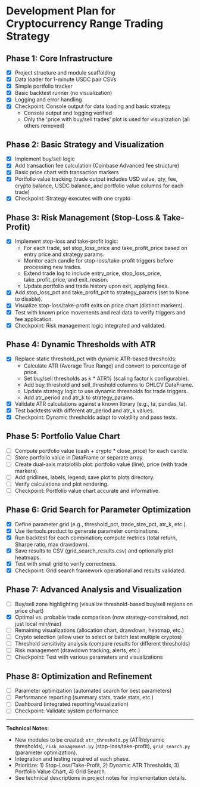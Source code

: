 # Development Plan for Cryptocurrency Range Trading Strategy

## Phase 1: Core Infrastructure
- [x] Project structure and module scaffolding
- [x] Data loader for 1-minute USDC pair CSVs
- [x] Simple portfolio tracker
- [x] Basic backtest runner (no visualization)
- [x] Logging and error handling
- [x] Checkpoint: Console output for data loading and basic strategy
  - Console output and logging verified
  - Only the 'price with buy/sell trades' plot is used for visualization (all others removed)

## Phase 2: Basic Strategy and Visualization
- [x] Implement buy/sell logic
- [x] Add transaction fee calculation (Coinbase Advanced fee structure)
- [x] Basic price chart with transaction markers
- [x] Portfolio value tracking (trade output includes USD value, qty, fee, crypto balance, USDC balance, and portfolio value columns for each trade)
- [x] Checkpoint: Strategy executes with one crypto

## Phase 3: Risk Management (Stop-Loss & Take-Profit)
- [x] Implement stop-loss and take-profit logic:
    - For each trade, set stop_loss_price and take_profit_price based on entry price and strategy params.
    - Monitor each candle for stop-loss/take-profit triggers before processing new trades.
    - Extend trade log to include entry_price, stop_loss_price, take_profit_price, and exit_reason.
    - Update portfolio and trade history upon exit, applying fees.
- [x] Add stop_loss_pct and take_profit_pct to strategy_params (set to None to disable).
- [x] Visualize stop-loss/take-profit exits on price chart (distinct markers).
- [x] Test with known price movements and real data to verify triggers and fee application.
- [x] Checkpoint: Risk management logic integrated and validated.

## Phase 4: Dynamic Thresholds with ATR
- [x] Replace static threshold_pct with dynamic ATR-based thresholds:
    - Calculate ATR (Average True Range) and convert to percentage of price.
    - Set buy/sell thresholds as k * ATR% (scaling factor k configurable).
    - Add buy_threshold and sell_threshold columns to OHLCV DataFrame.
    - Update strategy logic to use dynamic thresholds for trade triggers.
    - Add atr_period and atr_k to strategy_params.
- [x] Validate ATR calculations against a known library (e.g., ta, pandas_ta).
- [x] Test backtests with different atr_period and atr_k values.
- [x] Checkpoint: Dynamic thresholds adapt to volatility and pass tests.

## Phase 5: Portfolio Value Chart
- [ ] Compute portfolio value (cash + crypto * close_price) for each candle.
- [ ] Store portfolio value in DataFrame or separate array.
- [ ] Create dual-axis matplotlib plot: portfolio value (line), price (with trade markers).
- [ ] Add gridlines, labels, legend; save plot to plots directory.
- [ ] Verify calculations and plot rendering.
- [ ] Checkpoint: Portfolio value chart accurate and informative.

## Phase 6: Grid Search for Parameter Optimization
- [x] Define parameter grid (e.g., threshold_pct, trade_size_pct, atr_k, etc.).
- [x] Use itertools.product to generate parameter combinations.
- [x] Run backtest for each combination; compute metrics (total return, Sharpe ratio, max drawdown).
- [x] Save results to CSV (grid_search_results.csv) and optionally plot heatmaps.
- [x] Test with small grid to verify correctness.
- [x] Checkpoint: Grid search framework operational and results validated.

## Phase 7: Advanced Analysis and Visualization
- [ ] Buy/sell zone highlighting (visualize threshold-based buy/sell regions on price chart)
- [x] Optimal vs. probable trade comparison (now strategy-constrained, not just local min/max)
- [ ] Remaining visualizations (allocation chart, drawdown, heatmap, etc.)
- [ ] Crypto selection (allow user to select or batch test multiple cryptos)
- [ ] Threshold sensitivity analysis (compare results for different thresholds)
- [ ] Risk management (drawdown tracking, alerts, etc.)
- [ ] Checkpoint: Test with various parameters and visualizations

## Phase 8: Optimization and Refinement
- [ ] Parameter optimization (automated search for best parameters)
- [ ] Performance reporting (summary stats, trade stats, etc.)
- [ ] Dashboard (integrated reporting/visualization)
- [ ] Checkpoint: Validate system performance

---

**Technical Notes:**
- New modules to be created: `atr_threshold.py` (ATR/dynamic thresholds), `risk_management.py` (stop-loss/take-profit), `grid_search.py` (parameter optimization).
- Integration and testing required at each phase.
- Prioritize: 1) Stop-Loss/Take-Profit, 2) Dynamic ATR Thresholds, 3) Portfolio Value Chart, 4) Grid Search.
- See technical descriptions in project notes for implementation details.
